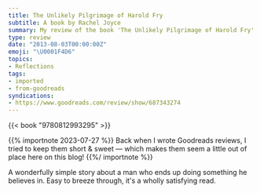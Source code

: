 ```yaml
---
title: The Unlikely Pilgrimage of Harold Fry
subtitle: A book by Rachel Joyce
summary: My review of the book 'The Unlikely Pilgrimage of Harold Fry' by Rachel Joyce
type: review
date: "2013-08-03T00:00:00Z"
emoji: "\U0001F4D6"
topics:
- Reflections
tags:
- imported
- from-goodreads
syndications:
- https://www.goodreads.com/review/show/687343274
---
```


{{< book "9780812993295" >}}

{{% importnote 2023-07-27 %}}
Back when I wrote Goodreads reviews, I tried to keep them short & sweet — which makes them seem a little out of place here on this blog!
{{%/ importnote %}}

A wonderfully simple story about a man who ends up doing something he believes in. Easy to breeze through, it's a wholly satisfying read.
